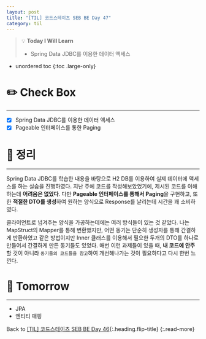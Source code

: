 ```yaml
---
layout: post
title: "[TIL] 코드스테이츠 SEB BE Day 47"
category: til
---
```

> 💡 **Today I Will Learn**
>
> * Spring Data JDBC를 이용한 데이터 액세스

* unordered toc
{:toc .large-only}

# ✏️ Check Box
***

* [x] <label>Spring Data JDBC를 이용한 데이터 액세스</label>
* [x] <label>Pageable 인터페이스를 통한 Paging</label>

# 📌 정리
***

Spring Data JDBC를 학습한 내용을 바탕으로 H2 DB를 이용하여 실제 데이터에 액세스를 하는 실습을 진행하였다. 지난 주에 코드를 작성해보았었기에, 제시된 코드를 이해하는데 **어려움은 없었다**. 다만 **Pageable 인터페이스를 통해서 Paging**을 구현하고, 또한 **적절한 DTO를 생성**하여 원하는 양식으로 Response를 날리는데 시간을 꽤 소비하였다.

클라이언트로 넘겨주는 양식을 가공하는데에는 여러 방식들이 있는 것 같았다. 나는 MapStruct의 Mapper를 통해 변환했지만, 어떤 동기는 단순히 생성자를 통해 간결하게 반환하였고 같은 방법이지만 Inner 클래스를 이용해서 필요한 두개의 DTO를 하나로 만들어서 간결하게 만든 동기들도 있었다. 매번 이런 과제들이 있을 때, **내 코드에 안주**할 것이 아니라 `동기들의 코드들을 참고`하여 개선해나가는 것이 필요하다고 다시 한번 느낀다. 

# 🎯 Tomorrow
***

* JPA
* 엔티티 매핑

Back to [[TIL] 코드스테이츠 SEB BE Day 46](220701-til){:.heading.flip-title}
{:.read-more}